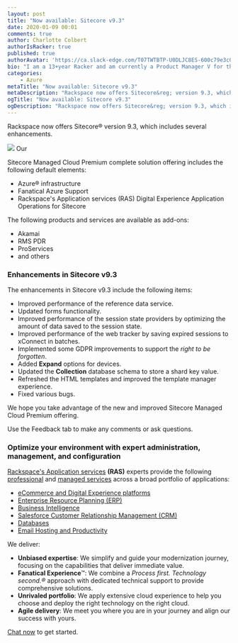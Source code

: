 ```yaml
---
layout: post
title: "Now available: Sitecore v9.3"
date: 2020-01-09 00:01
comments: true
author: Charlotte Colbert
authorIsRacker: true
published: true
authorAvatar: 'https://ca.slack-edge.com/T07TWTBTP-U0DLJC8ES-600c79e3c0b5-512'
bio: "I am a 13+year Racker and am currently a Product Manager V for the RAS Digital experience portfolio."
categories:
    - Azure
metaTitle: "Now available: Sitecore v9.3"
metaDescription: "Rackspace now offers Sitecore&reg; version 9.3, which includes several enhancements."
ogTitle: "Now available: Sitecore v9.3"
ogDescription: "Rackspace now offers Sitecore&reg; version 9.3, which includes several enhancements."
---
```


Rackspace now offers Sitecore&reg; version 9.3, which includes several enhancements.

<!-- more -->

<img class="blog-post right" src="{% asset_path 2020-01-09-now-available-sitecore-v9.3/sitecore_logo.png %}"/> Our

Sitecore Managed Cloud Premium complete solution offering includes the
following default elements:

- Azure&reg; infrastructure
- Fanatical Azure Support
- Rackspace's Application services (RAS) Digital Experience Application Operations
  for Sitecore

The following products and services are available as add-ons:

- Akamai
- RMS PDR
- ProServices
- and others

### Enhancements in Sitecore v9.3

The enhancements in Sitecore v9.3 include the following items:

- Improved performance of the reference data service.
- Updated forms functionality.
- Improved performance of the session state providers​ by optimizing the amount of data
  saved to the session state.
- Improved performance of the web tracker by saving expired sessions to xConnect in
  batches.
- Implemented some GDPR improvements to support the *right to be forgotten*.
- Added **Expand** options for devices.
- Updated the **Collection** database schema to store a shard key value.
- Refreshed the HTML templates and improved the template manager experience.
- Fixed various bugs.

We hope you take advantage of the new and improved Sitecore Managed Cloud Premium offering.

Use the Feedback tab to make any comments or ask questions.

### Optimize your environment with expert administration, management, and configuration

[Rackspace's Application services](https://www.rackspace.com/application-management/managed-services)
**(RAS)** experts provide the following [professional](https://www.rackspace.com/application-management/professional-services)
and
[managed services](https://www.rackspace.com/application-management/managed-services) across
a broad portfolio of applications:

- [eCommerce and Digital Experience platforms](https://www.rackspace.com/ecommerce-digital-experience)
- [Enterprise Resource Planning (ERP)](https://www.rackspace.com/erp)
- [Business Intelligence](https://www.rackspace.com/business-intelligence)
- [Salesforce Customer Relationship Management (CRM)](https://www.rackspace.com/salesforce-managed-services)
- [Databases](https://www.rackspace.com/dba-services)
- [Email Hosting and Productivity](https://www.rackspace.com/email-hosting)

We deliver:

- **Unbiased expertise**: We simplify and guide your modernization journey,
focusing on the capabilities that deliver immediate value.
- **Fanatical Experience**&trade;: We combine a *Process first. Technology second.&reg;*
approach with dedicated technical support to provide comprehensive solutions.
- **Unrivaled portfolio**: We apply extensive cloud experience to help you
choose and deploy the right technology on the right cloud.
- **Agile delivery**: We meet you where you are in your journey and align
our success with yours.

[Chat now](https://www.rackspace.com/#chat) to get started.
